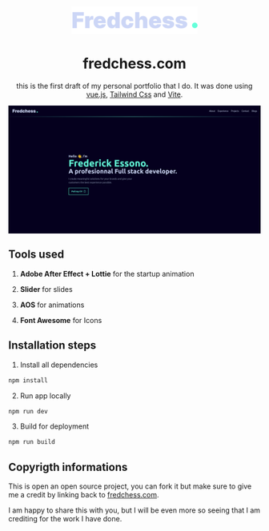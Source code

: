 <div align="center">
  <img alt="Logo" src="public/images/logo_fredchess.svg" width="50%" />
</div>
<h1 align="center">
  fredchess.com
</h1>
<p align='center'>
this is the first draft of my personal portfolio that I do. It was done using <a href="https://vuejs.org/">vue.js</a>, <a href="https://tailwindcss.com/">Tailwind Css</a> and  <a href="https://vitejs.dev/">Vite</a>.
</p>

<img align="center" src="public/images/home.png" />

## Tools used

1. **Adobe After Effect + Lottie** for the startup animation

2. **Slider** for slides

3. **AOS** for animations

4. **Font Awesome** for Icons

## Installation steps

1. Install all dependencies

``` sh 
npm install
```
2. Run app locally

``` sh 
npm run dev
```

3. Build for deployment

``` sh 
npm run build
```

## Copyrigth informations

This is open an open source project, you can fork it but make sure to give me a credit by linking back to [fredchess.com](https://fredchess.com). 

I am happy to share this with you, but I will be even more so seeing that I am crediting for the work I have done.